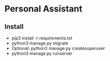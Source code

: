 # Personal Assistant

## Install

- pip3 install -r requirements.txt
- python3 manage.py migrate
- Optional: python3 manage.py createsuperuser
- python3 manage.py runserver
